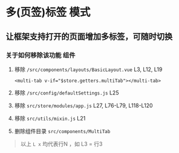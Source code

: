 多(页签)标签 模式
====


## 让框架支持打开的页面增加多标签，可随时切换

### 关于如何移除该功能 组件
  1. 移除 `/src/components/layouts/BasicLayout.vue` L3, L12, L19
      ```vue
      <multi-tab v-if="$store.getters.multiTab"></multi-tab>
      ```
  2. 移除 `/src/config/defaultSettings.js` L25

  3. 移除 `src/store/modules/app.js` L27, L76-L79, L118-L120

  4. 移除 `src/utils/mixin.js` L21

  5. 删除组件目录 `src/components/MultiTab`

> 以上 `L x` 均代表行N ，如 L3 = 行3